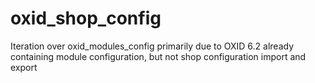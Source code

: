 # oxid_shop_config
Iteration over oxid_modules_config primarily due to OXID 6.2 already containing module configuration, but not shop configuration import and export
